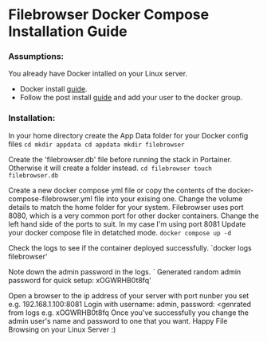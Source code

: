 # Filebrowser Docker Compose Installation Guide

### Assumptions:
You already have Docker intalled on your Linux server.

- Docker install [guide](https://docs.docker.com/engine/install/).
- Follow the post install [guide](https://docs.docker.com/engine/install/linux-postinstall/) and add your user to the docker group.

### Installation:
In your home directory create the App Data folder for your Docker config files
`cd
mkdir appdata
cd appdata
mkdir filebrowser`

Create the 'filebrowser.db' file before running the stack in Portainer. Otherwise it will create a folder instead.
`cd filebrowser
touch filebrowser.db`

Create a new docker compose yml file or copy the contents of the docker-compose-filebrowser.yml file into your exising one.
Change the volume details to match the home folder for your system. Filebrowser uses port 8080, which is a very common port for other docker containers. Change the left hand side of the ports to suit. In my case I'm using port 8081
Update your docker compose file in detatched mode.
`docker compose up -d`

Check the logs to see if the container deployed successfully.
`docker logs filebrowser'

Note down the admin password in the logs.
`<date> <time> Generated random admin password for quick setup: xOGWRHB0t8fq'

Open a browser to the ip address of your server with port nunber you set e.g. 192.168.1.100:8081
Login with username: admin, password: <genrated from logs e.g. xOGWRHB0t8fq
Once you've successfully you change the admin user's name and password to one that you want.
Happy File Browsing on your Linux Server :)

